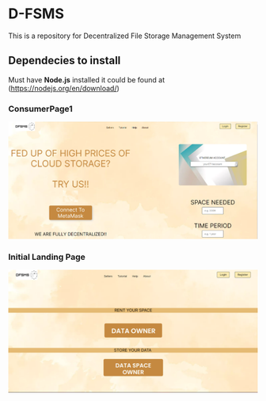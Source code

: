 # D-FSMS
This is a repository for Decentralized File Storage Management System 
## Dependecies to install
Must have **Node.js** installed it could be found at (https://nodejs.org/en/download/)

### ConsumerPage1 
![Shown Page1 ConsumerSide1](https://github.com/33Shivam/D-FSMS/blob/master/Assets/consumerpage1.png "Consumer Page1")

### Initial Landing Page
![Shown ILP](https://github.com/33Shivam/D-FSMS/blob/master/Assets/landin.png "Page Eh")

